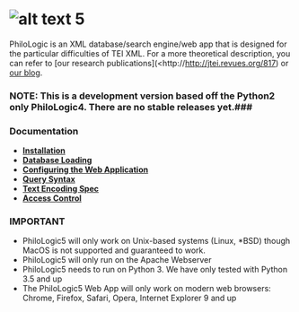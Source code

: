 ![alt text](www/app/assets/img/philo.png) 5
===========

PhiloLogic is an XML database/search engine/web app that is designed 
for the particular difficulties of TEI XML.  For a more theoretical 
description, you can refer to [our research publications](<http://http://jtei.revues.org/817) or [our blog](<http://artfl.blogspot.com>).

### NOTE: This is a development version based off the Python2 only PhiloLogic4. There are no stable releases yet.###


### Documentation ###
* [**Installation**](docs/installation.md)
* [**Database Loading**](docs/database_loading.md)
* [**Configuring the Web Application**](docs/configure_web_app.md)
* [**Query Syntax**](docs/query_syntax.md)
* [**Text Encoding Spec**](docs/encoding_spec.md)
* [**Access Control**](docs/access_control.md)


### IMPORTANT ###
* PhiloLogic5 will only work on Unix-based systems (Linux, *BSD) though MacOS is not supported and guaranteed to work.
* PhiloLogic5 will only run on the Apache Webserver
* PhiloLogic5 needs to run on Python 3. We have only tested with Python 3.5 and up
* The PhiloLogic5 Web App will only work on modern web browsers: Chrome, Firefox, Safari, Opera, Internet Explorer 9 and up
